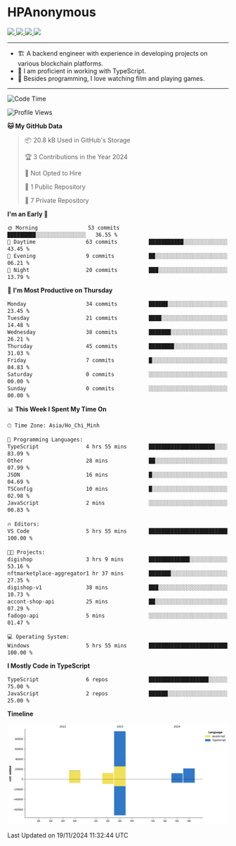 # HPAnonymous
<p>
  <a href="https://twitter.com/HoratioPham98">
    <img src="https://img.shields.io/badge/-Twitter-1ca0f1?style=flat-square&labelColor=1ca0f1&logo=twitter&logoColor=white&link=https://twitter.com/HoratioPham98">
   <a/>
  <a href="https://stackoverflow.com/users/20403779/illuminati">
    <img src="https://img.shields.io/badge/-StackOverflow-f48024?style=flat-square&labelColor=f48024&logo=stackoverflow&logoColor=white&link=https://stackoverflow.com/users/20403779/illuminati">
   <a/>
  <a href="https://www.linkedin.com/in/hieuphamuit/">
    <img src="https://img.shields.io/badge/-LinkedIn-blue?style=flat-square&logo=Linkedin&logoColor=white&link=https://www.linkedin.com/in/hieuphamuit/">
  <a/>
   <a href="mailto:phamngochieuuit@gmail.com">
    <img src="https://img.shields.io/badge/-Email-c14438?style=flat-square&logo=Gmail&logoColor=white&link=mailto:phamngochieuuit@gmail.com">
   <a/>
</p>

---

- 🏗️ A backend engineer with experience in developing projects on various blockchain platforms.
- 🌊 I am proficient in working with TypeScript.
- 🍣 Besides programming, I love watching film and playing games.
<!-- - ⚡ I mostly write JavaScript for dev and C++ for competitive programming (not active now). -->

---

<!--START_SECTION:waka-->
![Code Time](http://img.shields.io/badge/Code%20Time-161%20hrs%2038%20mins-blue)

![Profile Views](http://img.shields.io/badge/Profile%20Views-0-blue)

**🐱 My GitHub Data** 

> 📦 20.8 kB Used in GitHub's Storage 
 > 
> 🏆 3 Contributions in the Year 2024
 > 
> 🚫 Not Opted to Hire
 > 
> 📜 1 Public Repository 
 > 
> 🔑 7 Private Repository 
 > 
**I'm an Early 🐤** 

```text
🌞 Morning                53 commits          █████████░░░░░░░░░░░░░░░░   36.55 % 
🌆 Daytime                63 commits          ███████████░░░░░░░░░░░░░░   43.45 % 
🌃 Evening                9 commits           ██░░░░░░░░░░░░░░░░░░░░░░░   06.21 % 
🌙 Night                  20 commits          ███░░░░░░░░░░░░░░░░░░░░░░   13.79 % 
```
📅 **I'm Most Productive on Thursday** 

```text
Monday                   34 commits          ██████░░░░░░░░░░░░░░░░░░░   23.45 % 
Tuesday                  21 commits          ████░░░░░░░░░░░░░░░░░░░░░   14.48 % 
Wednesday                38 commits          ███████░░░░░░░░░░░░░░░░░░   26.21 % 
Thursday                 45 commits          ████████░░░░░░░░░░░░░░░░░   31.03 % 
Friday                   7 commits           █░░░░░░░░░░░░░░░░░░░░░░░░   04.83 % 
Saturday                 0 commits           ░░░░░░░░░░░░░░░░░░░░░░░░░   00.00 % 
Sunday                   0 commits           ░░░░░░░░░░░░░░░░░░░░░░░░░   00.00 % 
```


📊 **This Week I Spent My Time On** 

```text
🕑︎ Time Zone: Asia/Ho_Chi_Minh

💬 Programming Languages: 
TypeScript               4 hrs 55 mins       █████████████████████░░░░   83.09 % 
Other                    28 mins             ██░░░░░░░░░░░░░░░░░░░░░░░   07.99 % 
JSON                     16 mins             █░░░░░░░░░░░░░░░░░░░░░░░░   04.69 % 
TSConfig                 10 mins             █░░░░░░░░░░░░░░░░░░░░░░░░   02.98 % 
JavaScript               2 mins              ░░░░░░░░░░░░░░░░░░░░░░░░░   00.83 % 

🔥 Editors: 
VS Code                  5 hrs 55 mins       █████████████████████████   100.00 % 

🐱‍💻 Projects: 
digishop                 3 hrs 9 mins        █████████████░░░░░░░░░░░░   53.16 % 
nftmarketplace-aggregator1 hr 37 mins        ███████░░░░░░░░░░░░░░░░░░   27.35 % 
digishop-v1              38 mins             ███░░░░░░░░░░░░░░░░░░░░░░   10.73 % 
accont-shop-api          25 mins             ██░░░░░░░░░░░░░░░░░░░░░░░   07.29 % 
fadogo-api               5 mins              ░░░░░░░░░░░░░░░░░░░░░░░░░   01.47 % 

💻 Operating System: 
Windows                  5 hrs 55 mins       █████████████████████████   100.00 % 
```

**I Mostly Code in TypeScript** 

```text
TypeScript               6 repos             ███████████████████░░░░░░   75.00 % 
JavaScript               2 repos             ██████░░░░░░░░░░░░░░░░░░░   25.00 % 
```



**Timeline**

![Lines of Code chart](https://raw.githubusercontent.com/HPAnonymous/HPAnonymous/main/assets/bar_graph.png)


 Last Updated on 19/11/2024 11:32:44 UTC
<!--END_SECTION:waka-->
